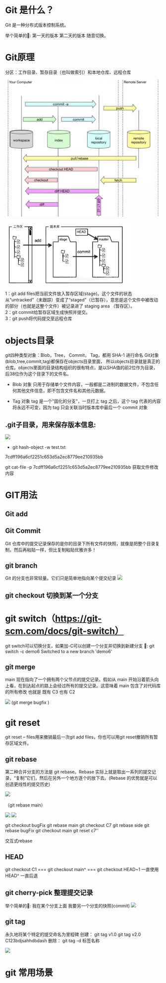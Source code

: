 # Git 是什么？
Git 是一种分布式版本控制系统。

举个简单的🌰: 第一天的版本 第二天的版本 随意切换。

# Git原理
分区：工作目录、暂存目录（也叫做索引）和本地仓库、远程仓库

![](./assets/git分区.jpg)

![](./assets/git.png)

1：git add files把当前文件放入暂存区域(stage)。这个文件的状态从“untracked”（未跟踪）变成了“staged”（已暂存），意思是这个文件中被改动的部分（也就是这整个文件）被记录进了 staging area （暂存区）。 <br>
2：git commit给暂存区域生成快照并提交。  <br>
3：git push将代码提交至远程仓库  <br>

# objects目录
git四种类型对象：Blob，Tree， Commit， Tag，都用 SHA-1 进行命名
Git对象(blob,tree,commit,tag)都保存在objects目录里面，
所以objects目录就是真正的仓库。objects里面的目录结构组织的很有特点，是以SHA值的前2位作为目录，后38位作为这个目录下的文件名。

* Blob 对象 
只用于存储单个文件内容，一般都是二进制的数据文件，不包含任何其他文件信息，即不包含文件名和其他元数据。

* Tag 对象 
tag 是一个"固化的分支"，一旦打上 tag 之后，这个 tag 代表的内容将永远不可变，因为 tag 只会关联当时版本库中最后一个 commit 对象

## .git子目录，用来保存版本信息:
![](./.git隐藏文件.jpg)

* git hash-object -w test.txt

7cdff196a6cf2251c653d5a2ec8779ee210935bb

git cat-file -p   7cdff196a6cf2251c653d5a2ec8779ee210935bb
获取文件修改内容



# GIT用法

## Git add

## Git Commit
Git 仓库中的提交记录保存的是你的目录下所有文件的快照，就像是把整个目录复制，然后再粘贴一样，但比复制粘贴优雅许多！

## git branch
Git 的分支也非常轻量。它们只是简单地指向某个提交纪录
![](./git-branch.gif)


## git checkout 切换到某一个分支


# git switch（https://git-scm.com/docs/git-switch）
git switch可以切换分支，如果加-C可以创建一个分支并切换到新建分支
🌰: git switch -c demo6
    Switched to a new branch 'demo6'

## git merge
main 现在指向了一个拥有两个父节点的提交记录。假如从 main 开始沿着箭头向上看，在到达起点的路上会经过所有的提交记录。这意味着 main 包含了对代码库的所有修改 也就是 既有 C3 也有 C2

![](./git-merge.gif)
(git merge bugfix )

# git reset
git reset – files用来撤销最后一次git add files，你也可以用git reset撤销所有暂存区域文件。



## git rebase
第二种合并分支的方法是 git rebase。Rebase 实际上就是取出一系列的提交记录，“复制”它们，然后在另外一个地方逐个的放下去。(Rebase 的优势就是可以创造更线性的提交历史)

![](./git-rebase.gif)

（git rebase main）


![](./git-rebase-more1.jpg)
![](./git-rebase-more2.jpg)

git checkout bugFix
git rebase main
git checkout C7
git rebase side
git rebase bugFix
git checkout main
git reset c7''

交互式rebase

## HEAD 
git checkout C1 === git checkout main^ === git checkout HEAD~1
一直使用 HEAD^ 一直后退


## git cherry-pick  整理提交记录
举个简单的🌰: 我在某个分支上面 我要另一个分支的快照(commit)
![](./git-cherry-pick.gif)

## git tag  
永久地将某个特定的提交命名为里程碑
创建：
git tag v1.0
git tag v2.0 C123bdjsahhdbdash
删除：
git tag -d 标签名称



![](./git1.gif)



# git 常用场景
